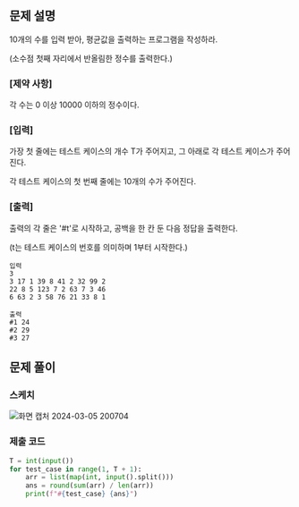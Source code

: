 ## 문제 설명 

10개의 수를 입력 받아, 평균값을 출력하는 프로그램을 작성하라.

(소수점 첫째 자리에서 반올림한 정수를 출력한다.)



### [제약 사항]

각 수는 0 이상 10000 이하의 정수이다.


### [입력]

가장 첫 줄에는 테스트 케이스의 개수 T가 주어지고, 그 아래로 각 테스트 케이스가 주어진다.

각 테스트 케이스의 첫 번째 줄에는 10개의 수가 주어진다.


### [출력]

출력의 각 줄은 '#t'로 시작하고, 공백을 한 칸 둔 다음 정답을 출력한다.

(t는 테스트 케이스의 번호를 의미하며 1부터 시작한다.)

```
입력
3
3 17 1 39 8 41 2 32 99 2
22 8 5 123 7 2 63 7 3 46
6 63 2 3 58 76 21 33 8 1
```
```
출력
#1 24
#2 29
#3 27
```

## 문제 풀이

### 스케치 

![화면 캡처 2024-03-05 200704](https://github.com/kngslbm/study/assets/148850117/36c577ad-bdfa-44b7-90f1-44c528eea38e)


### 제출 코드
```py
T = int(input())
for test_case in range(1, T + 1):
    arr = list(map(int, input().split()))
    ans = round(sum(arr) / len(arr))
    print(f"#{test_case} {ans}")
```

